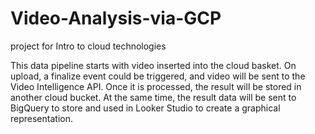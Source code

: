 # Video-Analysis-via-GCP
project for Intro to cloud technologies

This data pipeline starts with video inserted into the cloud basket. On upload, a finalize event could be triggered, and video will be sent to the Video Intelligence API. Once it is processed, the result will be stored in another cloud bucket. At the same time, the result data will be sent to BigQuery to store and used in Looker Studio to create a graphical representation.
